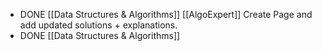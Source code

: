 - DONE [[Data Structures & Algorithms]] [[AlgoExpert]] Create Page and add updated solutions + explanations.
- DONE [[Data Structures & Algorithms]]
